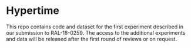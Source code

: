 # Hypertime

This repo contains code and dataset for the first experiment described in our submission to RAL-18-0259. The access to the additional experiments and data will be released after the first round of reviews or on request.
